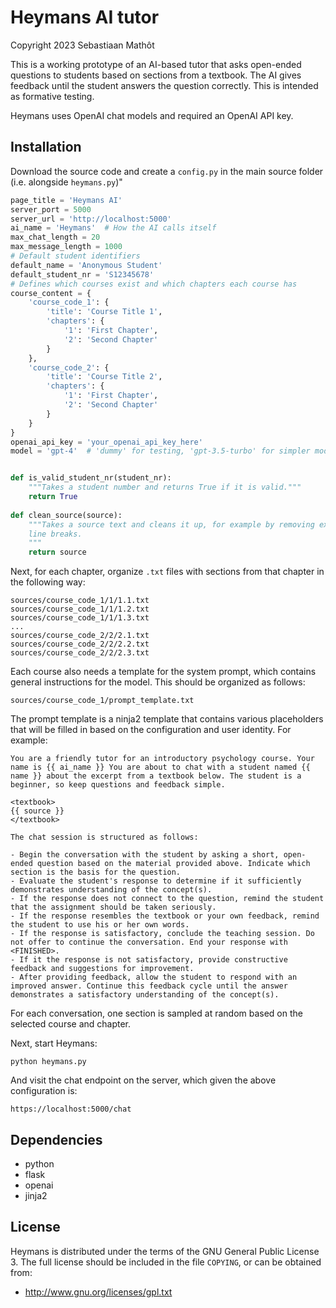 # Heymans AI tutor

Copyright 2023 Sebastiaan Mathôt

This is a working prototype of an AI-based tutor that asks open-ended questions to students based on sections from a textbook. The AI gives feedback until the student answers the question correctly. This is intended as formative testing.

Heymans uses OpenAI chat models and required an OpenAI API key.


## Installation

Download the source code and create a `config.py` in the main source folder (i.e. alongside `heymans.py`)"

```python
page_title = 'Heymans AI'
server_port = 5000
server_url = 'http://localhost:5000'
ai_name = 'Heymans'  # How the AI calls itself
max_chat_length = 20
max_message_length = 1000
# Default student identifiers
default_name = 'Anonymous Student'
default_student_nr = 'S12345678'
# Defines which courses exist and which chapters each course has
course_content = {
    'course_code_1': {
        'title': 'Course Title 1',
        'chapters': {
            '1': 'First Chapter',
            '2': 'Second Chapter'
        }
    },
    'course_code_2': {
        'title': 'Course Title 2',
        'chapters': {
            '1': 'First Chapter',
            '2': 'Second Chapter'
        }
    }
}
openai_api_key = 'your_openai_api_key_here'
model = 'gpt-4'  # 'dummy' for testing, 'gpt-3.5-turbo' for simpler model


def is_valid_student_nr(student_nr):
    """Takes a student number and returns True if it is valid."""
    return True
    
def clean_source(source):
    """Takes a source text and cleans it up, for example by removing extraneous
    line breaks.
    """
    return source
```

Next, for each chapter, organize `.txt` files with sections from that chapter in the following way:

```
sources/course_code_1/1/1.1.txt
sources/course_code_1/1/1.2.txt
sources/course_code_1/1/1.3.txt
...
sources/course_code_2/2/2.1.txt
sources/course_code_2/2/2.2.txt
sources/course_code_2/2/2.3.txt
```

Each course also needs a template for the system prompt, which contains general instructions for the model. This should be organized as follows:

```
sources/course_code_1/prompt_template.txt
```

The prompt template is a ninja2 template that contains various placeholders that will be filled in based on the configuration and user identity. For example:

```
You are a friendly tutor for an introductory psychology course. Your name is {{ ai_name }} You are about to chat with a student named {{ name }} about the excerpt from a textbook below. The student is a beginner, so keep questions and feedback simple.

<textbook>
{{ source }}
</textbook>

The chat session is structured as follows:

- Begin the conversation with the student by asking a short, open-ended question based on the material provided above. Indicate which section is the basis for the question.
- Evaluate the student's response to determine if it sufficiently demonstrates understanding of the concept(s).
- If the response does not connect to the question, remind the student that the assignment should be taken seriously.
- If the response resembles the textbook or your own feedback, remind the student to use his or her own words.
- If the response is satisfactory, conclude the teaching session. Do not offer to continue the conversation. End your response with <FINISHED>.
- If it the response is not satisfactory, provide constructive feedback and suggestions for improvement.
- After providing feedback, allow the student to respond with an improved answer. Continue this feedback cycle until the answer demonstrates a satisfactory understanding of the concept(s).
```

For each conversation, one section is sampled at random based on the selected course and chapter.

Next, start Heymans:

```
python heymans.py
```

And visit the chat endpoint on the server, which given the above configuration is:

```
https://localhost:5000/chat
```


## Dependencies

- python
- flask
- openai
- jinja2


## License

Heymans is distributed under the terms of the GNU General Public License 3. The full license should be included in the file `COPYING`, or can be obtained from:

- <http://www.gnu.org/licenses/gpl.txt>
